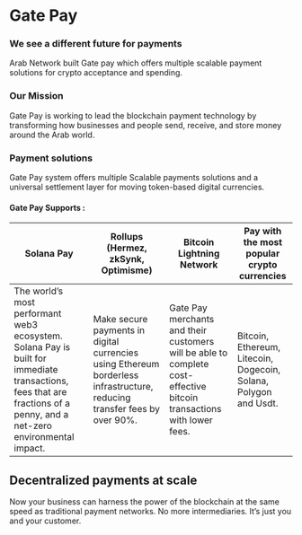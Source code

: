 # Gate Pay

### We see a different future for payments

Arab Network built Gate pay which offers multiple scalable payment solutions for crypto acceptance and spending.

### Our Mission

Gate Pay is working to lead the blockchain payment technology by transforming how businesses and people send, receive, and store money around the Arab world.

### Payment solutions

Gate Pay system offers multiple Scalable payments solutions and a universal settlement layer for moving token-based digital currencies.

#### Gate Pay Supports :

| Solana Pay                                                                                                                                                           | Rollups (Hermez, zkSynk, Optimisme)                                                                                      | Bitcoin Lightning Network                                                                                            | Pay with the most popular crypto currencies                      |
| -------------------------------------------------------------------------------------------------------------------------------------------------------------------- | ------------------------------------------------------------------------------------------------------------------------ | -------------------------------------------------------------------------------------------------------------------- | ---------------------------------------------------------------- |
| The world’s most performant web3 ecosystem. Solana Pay is built for immediate transactions, fees that are fractions of a penny, and a net-zero environmental impact. | Make secure payments in digital currencies using Ethereum borderless infrastructure, reducing transfer fees by over 90%. | Gate Pay merchants and their customers will be able to complete cost-effective bitcoin transactions with lower fees. | Bitcoin, Ethereum, Litecoin, Dogecoin, Solana, Polygon and Usdt. |

## **Decentralized payments at scale**

Now your business can harness the power of the blockchain at the same speed as traditional payment networks. No more intermediaries. It’s just you and your customer.

